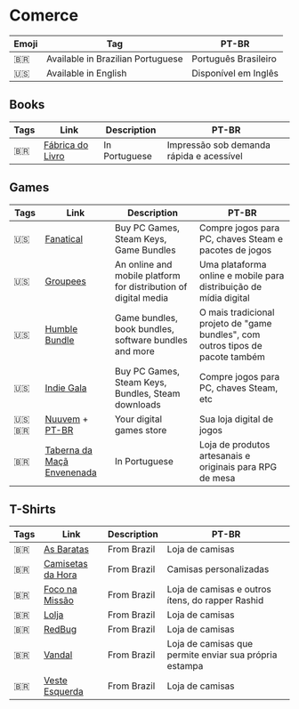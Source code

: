# Comerce

| Emoji | Tag                               | PT-BR                |
| ----- | --------------------------------- | -------------------- |
| 🇧🇷  | Available in Brazilian Portuguese | Português Brasileiro |
| 🇺🇸  | Available in English              | Disponível em Inglês |

## Books

| Tags | Link                                                  | Description   | PT-BR                                    |
| ---- | ----------------------------------------------------- | ------------- | ---------------------------------------- |
| 🇧🇷 | [Fábrica do Livro](https://www.fabricadolivro.com.br) | In Portuguese | Impressão sob demanda rápida e acessível |

## Games

| Tags     | Link                                                                             | Description                                                     | PT-BR                                                                           |
| -------- | -------------------------------------------------------------------------------- | --------------------------------------------------------------- | ------------------------------------------------------------------------------- |
| 🇺🇸     | [Fanatical](https://www.fanatical.com/en/)                                       | Buy PC Games, Steam Keys, Game Bundles                          | Compre jogos para PC, chaves Steam e pacotes de jogos                           |
| 🇺🇸     | [Groupees](https://groupees.com)                                                 | An online and mobile platform for distribution of digital media | Uma plataforma online e mobile para distribuição de mídia digital               |
| 🇺🇸     | [Humble Bundle](https://www.humblebundle.com)                                    | Game bundles, book bundles, software bundles and more           | O mais tradicional projeto de "game bundles", com outros tipos de pacote também |
| 🇺🇸     | [Indie Gala](https://www.indiegala.com)                                          | Buy PC Games, Steam Keys, Bundles, Steam downloads              | Compre jogos para PC, chaves Steam, etc                                         |
| 🇺🇸🇧🇷 | [Nuuvem](https://www.nuuvem.com/us-pt/) + [PT-BR](https://www.nuuvem.com/br-pt/) | Your digital games store                                        | Sua loja digital de jogos                                                       |
| 🇧🇷     | [Taberna da Maçã Envenenada](https://tabernamacaenvenenada.com/)                 | In Portuguese                                                   | Loja de produtos artesanais e originais para RPG de mesa                        |

## T-Shirts

| Tags | Link                                                | Description | PT-BR                                                  |
| ---- | --------------------------------------------------- | ----------- | ------------------------------------------------------ |
| 🇧🇷 | [As Baratas](https://asbaratas.com.br/loja/)        | From Brazil | Loja de camisas                                        |
| 🇧🇷 | [Camisetas da Hora](https://camisetasdahora.com.br) | From Brazil | Camisas personalizadas                                 |
| 🇧🇷 | [Foco na Missão](http://www.foconamissao.com.br)    | From Brazil | Loja de camisas e outros ítens, do rapper Rashid       |
| 🇧🇷 | [Lolja](https://www.lolja.com.br)                   | From Brazil | Loja de camisas                                        |
| 🇧🇷 | [RedBug](https://www.redbug.com.br)                 | From Brazil | Loja de camisas                                        |
| 🇧🇷 | [Vandal](https://www.vandal.com.br)                 | From Brazil | Loja de camisas que permite enviar sua própria estampa |
| 🇧🇷 | [Veste Esquerda](https://vesteesquerda.com.br)      | From Brazil | Loja de camisas                                        |



